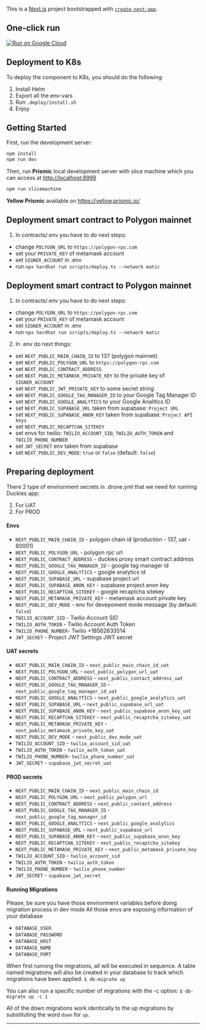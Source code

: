 This is a [Next.js](https://nextjs.org/) project bootstrapped with [`create-next-app`](https://github.com/vercel/next.js/tree/canary/packages/create-next-app).

## One-click run

[![Run on Google Cloud](https://deploy.cloud.run/button.svg)](https://deploy.cloud.run/?git_repo=https://github.com/yellorg/website.git)

## Deployment to K8s

To deploy the component to K8s, you should do the following:

1. Install Helm
2. Export all the env-vars
3. Run `.deploy/install.sh`
4. Enjoy

## Getting Started

First, run the development server:

```bash
npm install
npm run dev
```

Then, run **Prismic** local development server with slice machine which you can access at <http://localhost:9999>

```bash
npm run slicemachine
```

**Yellow Prismic** available on <https://yellow.prismic.io/>

## Deployment smart contract to Polygon mainnet

1. In contracts/.env you have to do next steps:

- change `POLYGON_URL` to `https://polygon-rpc.com`
- set your `PRIVATE_KEY` of metamask account
- set `SIGNER_ACCOUNT` in .env
- run `npx hardhat run scripts/deploy.ts --network matic`

## Deployment smart contract to Polygon mainnet

1. In contracts/.env you have to do next steps:

- change `POLYGON_URL` to `https://polygon-rpc.com`
- set your `PRIVATE_KEY` of metamask account
- set `SIGNER_ACCOUNT` in .env
- run `npx hardhat run scripts/deploy.ts --network matic`

2. In .env do next things:

- set `NEXT_PUBLIC_MAIN_CHAIN_ID` to 137 (polygon mainnet)
- set `NEXT_PUBLIC_POLYGON_URL` to `https://polygon-rpc.com`
- set `NEXT_PUBLIC_CONTRACT_ADDRESS`
- set `NEXT_PUBLIC_METAMASK_PRIVATE_KEY` to the private key of `SIGNER_ACCOUNT`
- set `NEXT_PUBLIC_JWT_PRIVATE_KEY` to some secret string
- set `NEXT_PUBLIC_GOOGLE_TAG_MANAGER_ID` to your Google Tag Manager ID
- set `NEXT_PUBLIC_GOOGLE_ANALYTICS` to your Google Analitics ID
- set `NEXT_PUBLIC_SUPABASE_URL` taken from supabase: `Project URL`
- set `NEXT_PUBLIC_SUPABASE_ANON_KEY` taken from supabase: `Project API keys`
- set `NEXT_PUBLIC_RECAPTCHA_SITEKEY`
- set envs for twilio: `TWILIO_ACCOUNT_SID`, `TWILIO_AUTH_TOKEN` and `TWILIO_PHONE_NUMBER`
- set `JWT_SECRET` env taken from supabase
- set `NEXT_PUBLIC_DEV_MODE`: `true` or `false` (default: `false`)

## Preparing deployment

There 2 type of environment secrets in .drone.yml that we need for running Duckies app:

  1. For UAT
  2. For PROD

#### Envs

- `NEXT_PUBLIC_MAIN_CHAIN_ID` - polygon chain id (production - 137, uat - 80001)
- `NEXT_PUBLIC_POLYGON_URL` - polygon rpc url
- `NEXT_PUBLIC_CONTRACT_ADDRESS` - duckies proxy smart contract address
- `NEXT_PUBLIC_GOOGLE_TAG_MANAGER_ID` - google tag manager id
- `NEXT_PUBLIC_GOOGLE_ANALYTICS` - google analytics id
- `NEXT_PUBLIC_SUPABASE_URL` - supabase project url
- `NEXT_PUBLIC_SUPABASE_ANON_KEY` - supabase project anon key
- `NEXT_PUBLIC_RECAPTCHA_SITEKEY` - google recaptcha sitekey
- `NEXT_PUBLIC_METAMASK_PRIVATE_KEY` - metamask account private key
- `NEXT_PUBLIC_DEV_MODE` - env for devepoment mode message (by default: `false`)
- `TWILIO_ACCOUNT_SID` - Twilio Account SID
- `TWILIO_AUTH_TOKEN` - Twilio Account Auth Token
- `TWILIO_PHONE_NUMBER`- Twilio +18562633514
- `JWT_SECRET` - Project JWT Settings JWT secret

#### UAT secrets

- `NEXT_PUBLIC_MAIN_CHAIN_ID` - `next_public_main_chain_id_uat`
- `NEXT_PUBLIC_POLYGON_URL` - `next_public_polygon_url_uat`
- `NEXT_PUBLIC_CONTRACT_ADDRESS` - `next_public_contact_address_uat`
- `NEXT_PUBLIC_GOOGLE_TAG_MANAGER_ID` - `next_public_google_tag_manager_id_uat`
- `NEXT_PUBLIC_GOOGLE_ANALYTICS` - `next_public_google_analytics_uat`
- `NEXT_PUBLIC_SUPABASE_URL` - `next_public_supabase_url_uat`
- `NEXT_PUBLIC_SUPABASE_ANON_KEY` - `next_public_supabase_anon_key_uat`
- `NEXT_PUBLIC_RECAPTCHA_SITEKEY` - `next_public_recaptcha_sitekey_uat`
- `NEXT_PUBLIC_METAMASK_PRIVATE_KEY` - `next_public_metamask_private_key_uat`
- `NEXT_PUBLIC_DEV_MODE` - `next_public_dev_mode_uat`
- `TWILIO_ACCOUNT_SID` - `twilio_account_sid_uat`
- `TWILIO_AUTH_TOKEN` - `twilio_auth_token_uat`
- `TWILIO_PHONE_NUMBER`- `twilio_phone_number_uat`
- `JWT_SECRET` - `supabase_jwt_secret_uat`

#### PROD secrets

- `NEXT_PUBLIC_MAIN_CHAIN_ID` - `next_public_main_chain_id`
- `NEXT_PUBLIC_POLYGON_URL` - `next_public_polygon_url`
- `NEXT_PUBLIC_CONTRACT_ADDRESS` - `next_public_contact_address`
- `NEXT_PUBLIC_GOOGLE_TAG_MANAGER_ID` - `next_public_google_tag_manager_id`
- `NEXT_PUBLIC_GOOGLE_ANALYTICS` - `next_public_google_analytics`
- `NEXT_PUBLIC_SUPABASE_URL` - `next_public_supabase_url`
- `NEXT_PUBLIC_SUPABASE_ANON_KEY` - `next_public_supabase_anon_key`
- `NEXT_PUBLIC_RECAPTCHA_SITEKEY` - `next_public_recaptcha_sitekey`
- `NEXT_PUBLIC_METAMASK_PRIVATE_KEY` - `next_public_metamask_private_key`
- `TWILIO_ACCOUNT_SID` - `twilio_account_sid`
- `TWILIO_AUTH_TOKEN` - `twilio_auth_token`
- `TWILIO_PHONE_NUMBER` - `twilio_phone_number`
- `JWT_SECRET` - `supabase_jwt_secret`

#### Running Migrations

Please, be sure you have those environment variables before doing migration process in dev mode
All those envs are exposing information of your database

- `DATABASE_USER`
- `DATABASE_PASSWORD`
- `DATABASE_HOST`
- `DATABASE_NAME`
- `DATABASE_PORT`

When first running the migrations, all will be executed in sequence. A table named migrations will also be created in your database to track which migrations have been applied.
`$ db-migrate up`

You can also run a specific number of migrations with the -c option:
`$ db-migrate up -c 1`

All of the down migrations work identically to the up migrations by substituting the word `down` for `up`.

-----
